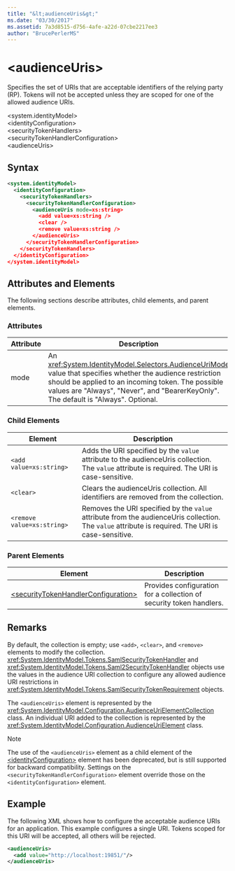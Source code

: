 ```yaml
---
title: "&lt;audienceUris&gt;"
ms.date: "03/30/2017"
ms.assetid: 7a3d8515-d756-4afe-a22d-07cbe2217ee3
author: "BrucePerlerMS"
---
```

# &lt;audienceUris&gt;
Specifies the set of URIs that are acceptable identifiers of the relying party (RP). Tokens will not be accepted unless they are scoped for one of the allowed audience URIs.  
  
 \<system.identityModel>  
\<identityConfiguration>  
\<securityTokenHandlers>  
\<securityTokenHandlerConfiguration>  
\<audienceUris>  
  
## Syntax  
  
```xml  
<system.identityModel>  
  <identityConfiguration>  
    <securityTokenHandlers>  
      <securityTokenHandlerConfiguration>  
        <audienceUris mode=xs:string>  
          <add value=xs:string />  
          <clear />  
          <remove value=xs:string />  
        </audienceUris>  
      </securityTokenHandlerConfiguration>  
    </securityTokenHandlers>  
  </identityConfiguration>  
</system.identityModel>  
```  
  
## Attributes and Elements  
 The following sections describe attributes, child elements, and parent elements.  
  
### Attributes  
  
|Attribute|Description|  
|---------------|-----------------|  
|mode|An <xref:System.IdentityModel.Selectors.AudienceUriMode> value that specifies whether the audience restriction should be applied to an incoming token. The possible values are "Always", "Never", and "BearerKeyOnly". The default is "Always". Optional.|  
  
### Child Elements  
  
|Element|Description|  
|-------------|-----------------|  
|`<add value=xs:string>`|Adds the URI specified by the `value` attribute to the audienceUris collection. The `value` attribute is required. The URI is case-sensitive.|  
|`<clear>`|Clears the audienceUris collection. All identifiers are removed from the collection.|  
|`<remove value=xs:string>`|Removes the URI specified by the `value` attribute from the audienceUris collection. The `value` attribute is required. The URI is case-sensitive.|  
  
### Parent Elements  
  
|Element|Description|  
|-------------|-----------------|  
|[\<securityTokenHandlerConfiguration>](../../../../../docs/framework/configure-apps/file-schema/windows-identity-foundation/securitytokenhandlerconfiguration.md)|Provides configuration for a collection of security token handlers.|  
  
## Remarks  
 By default, the collection is empty; use `<add>`, `<clear>`, and `<remove>` elements to modify the collection. <xref:System.IdentityModel.Tokens.SamlSecurityTokenHandler> and <xref:System.IdentityModel.Tokens.Saml2SecurityTokenHandler> objects use the values in the audience URI collection to configure any allowed audience URI restrictions in <xref:System.IdentityModel.Tokens.SamlSecurityTokenRequirement> objects.  
  
 The `<audienceUris>` element is represented by the <xref:System.IdentityModel.Configuration.AudienceUriElementCollection> class. An individual URI added to the collection is represented by the <xref:System.IdentityModel.Configuration.AudienceUriElement> class.  
  
> [!NOTE]
>  The use of the `<audienceUris>` element as a child element of the [\<identityConfiguration>](../../../../../docs/framework/configure-apps/file-schema/windows-identity-foundation/identityconfiguration.md) element has been deprecated, but is still supported for backward compatibility. Settings on the `<securityTokenHandlerConfiguration>` element override those on the `<identityConfiguration>` element.  
  
## Example  
 The following XML shows how to configure the acceptable audience URIs for an application. This example configures a single URI. Tokens scoped for this URI will be accepted, all others will be rejected.  
  
```xml  
<audienceUris>  
  <add value="http://localhost:19851/"/>  
</audienceUris>  
```

